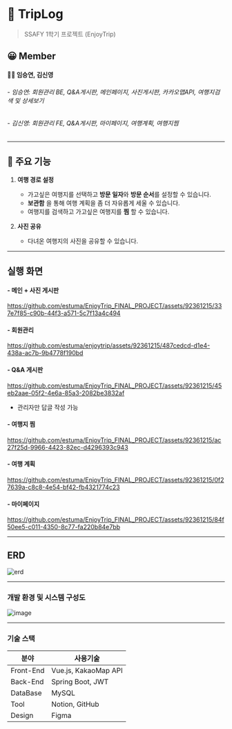 # 📕 TripLog
> SSAFY 1학기 프로젝트 (EnjoyTrip)

## 😀 Member

#### 👩👩 임승연, 김신영 
###### - 임승연: 회원관리 BE, Q&A게시판, 메인페이지, 사진게시판, 카카오맵API, 여행지검색 및 상세보기
###### - 김신영: 회원관리 FE, Q&A게시판, 마이페이지, 여행계획, 여행지찜

---

## 🔎 주요 기능

1. **여행 경로 설정**
    
   - 가고싶은 여행지를 선택하고 **방문 일자**와 **방문 순서**를 설정할 수 있습니다.
   - **보관함** 을 통해 여행 계획을 좀 더 자유롭게 세울 수 있습니다.
   - 여행지를 검색하고 가고싶은 여행지를 **찜** 할 수 있습니다.
   
    
2. **사진 공유**   

    - 다녀온 여행지의 사진을 공유할 수 있습니다.

---

## 실행 화면
#### - 메인 + 사진 게시판
https://github.com/estuma/EnjoyTrip_FINAL_PROJECT/assets/92361215/337e7f85-c90b-44f3-a571-5c7f13a4c494

#### - 회원관리
https://github.com/estuma/enjoytrip/assets/92361215/487cedcd-d1e4-438a-ac7b-9b4778f190bd

#### - Q&A 게시판
https://github.com/estuma/EnjoyTrip_FINAL_PROJECT/assets/92361215/45eb2aae-05f2-4e6a-85a3-2082be3832af
- 관리자만 답글 작성 가능

#### - 여행지 찜
https://github.com/estuma/EnjoyTrip_FINAL_PROJECT/assets/92361215/ac27f25d-9966-4423-82ec-d4296393c943

#### - 여행 계획
https://github.com/estuma/EnjoyTrip_FINAL_PROJECT/assets/92361215/0f27639a-c8c8-4e54-bf42-fb4321774c23

#### - 마이페이지
https://github.com/estuma/EnjoyTrip_FINAL_PROJECT/assets/92361215/84f50ee5-c011-4350-8c77-fa220b84e7bb

---
## ERD
![erd](https://github.com/estuma/EnjoyTrip_FINAL_PROJECT/assets/92361215/cb9b74d4-0cd9-4957-9b23-ef0864911759)


---
### 개발 환경 및 시스템 구성도
![image](https://github.com/estuma/EnjoyTrip_FINAL_PROJECT/assets/92361215/da6bdce5-628f-4823-ae4a-07283acdd8fd)

---
### 기술 스택

| 분야 | 사용기술 |
| --- | --- |
|  Front-End | Vue.js, KakaoMap API |
| Back-End | Spring Boot, JWT  |
| DataBase | MySQL |
| Tool | Notion, GitHub |
| Design | Figma |
